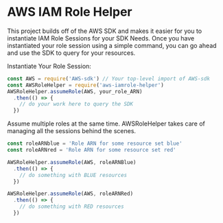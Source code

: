 # AWS IAM Role Helper
This project builds off of the AWS SDK and makes it easier for you to instantiate IAM Role Sessions for your SDK Needs. Once you have instantiated your role session using a simple command, you can go ahead and use the SDK to query for your resources.

Instantiate Your Role Session:
```javascript
const AWS = require('AWS-sdk') // Your top-level import of AWS-sdk
const AWSRoleHelper = require('aws-iamrole-helper')
AWSRoleHelper.assumeRole(AWS, your_role_ARN)
  .then(() => {
    // do your work here to query the SDK
  })
```

Assume multiple roles at the same time. AWSRoleHelper takes care of managing all the sessions behind the scenes.
```javascript
const roleARNblue = 'Role ARN for some resource set blue'
const roleARNred = 'Role ARN for some resource set red'

AWSRoleHelper.assumeRole(AWS, roleARNBlue)
  .then(() => {
    // do something with BLUE resources
  })

AWSRoleHelper.assumeRole(AWS, roleARNRed)
  .then(() => {
    // do something with RED resources
  })
```